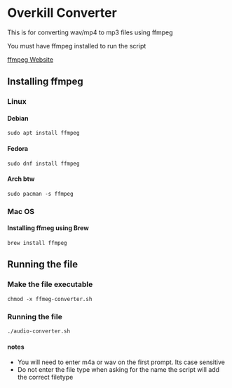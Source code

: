 # Overkill Converter

This is for converting wav/mp4 to mp3 files using ffmpeg

You must have ffmpeg installed to run the script

[ffmpeg Website](https://ffmpeg.org/)

## Installing ffmpeg

### Linux

#### Debian

```
sudo apt install ffmpeg
```

#### Fedora

```
sudo dnf install ffmpeg
```

#### Arch btw

```
sudo pacman -s ffmpeg
```

### Mac OS

#### Installing ffmeg using Brew

```
brew install ffmpeg
```

## Running the file

### Make the file executable

```
chmod -x ffmeg-converter.sh
```
### Running the file
```
./audio-converter.sh
```
#### notes
- You will need to enter m4a or wav on the first prompt. Its case sensitive
- Do not enter the file type when asking for the name the script will add the correct filetype
